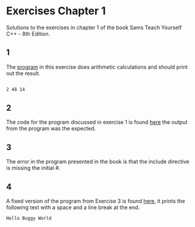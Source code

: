# Exercises Chapter 1

Solutions to the exercises in chapter 1 of the book Sams Teach Yourself C++ - 8th Edition.

## 1

The [program](./exercise-01-02.cpp) in this exercise does arithmetic calculations and should print out the result.

```bash

2 48 14

```

## 2

The code for the program discussed in exercise 1 is found [here](./stycpp8th-chapter-1-exercise-2.cpp) the output from the program was the expected.

## 3

The error in the program presented in the book is that the include directive is missing the initial #.

## 4

A fixed version of the program from Exercise 3 is found [here](./stycpp8th-chapter-1-exercise-4.cpp), it prints the following text with a space and a line break at the end.

```bash
Hello Buggy World 
```
